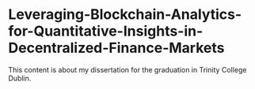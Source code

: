# Leveraging-Blockchain-Analytics-for-Quantitative-Insights-in-Decentralized-Finance-Markets
This content is about my dissertation for the graduation in Trinity College Dublin.
